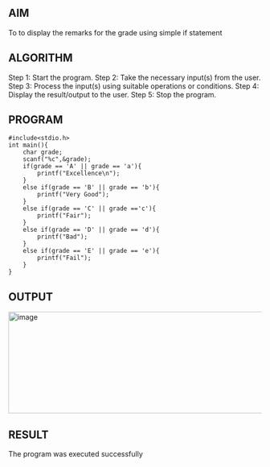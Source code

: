 ## AIM
To  to display the remarks for the grade using simple if statement


## ALGORITHM
Step 1: Start the program. 
Step 2: Take the necessary input(s) from the user.
Step 3: Process the input(s) using suitable operations or conditions. 
Step 4: Display the result/output to the user. Step 5: Stop the program.

## PROGRAM
```
#include<stdio.h>
int main(){
    char grade;
    scanf("%c",&grade);
    if(grade == 'A' || grade == 'a'){
        printf("Excellence\n");
    }
    else if(grade == 'B' || grade == 'b'){
        printf("Very Good");
    }
    else if(grade == 'C' || grade =='c'){
        printf("Fair");
    }
    else if(grade == 'D' || grade == 'd'){
        printf("Bad");    
    }
    else if(grade == 'E' || grade == 'e'){
        printf("Fail");
    }
}

```
## OUTPUT
<img width="696" height="202" alt="image" src="https://github.com/user-attachments/assets/36ecbf20-169c-45b1-9dba-d0f0c2490293" />

## RESULT
The program was executed successfully
